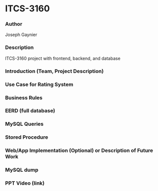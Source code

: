 
# ITCS-3160
### Author
Joseph Gaynier
### Description
ITCS-3160 project with frontend, backend, and database 
### Introduction (Team, Project Description)
### Use Case for Rating System
### Business Rules
### EERD (full database)
### MySQL Queries
### Stored Procedure
### Web/App Implementation (Optional) or Description of Future Work
### MySQL dump
### PPT Video (link)
